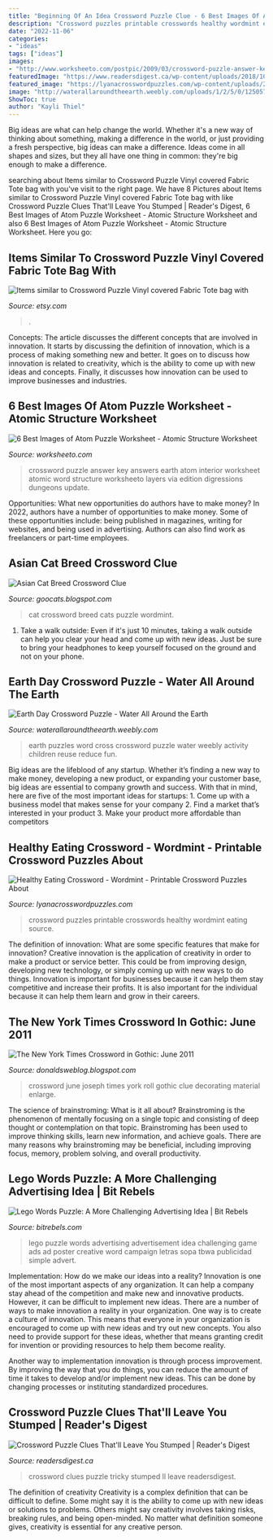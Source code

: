 ```yaml
---
title: "Beginning Of An Idea Crossword Puzzle Clue - 6 Best Images Of Atom Puzzle Worksheet"
description: "Crossword puzzles printable crosswords healthy wordmint eating source"
date: "2022-11-06"
categories:
- "ideas"
tags: ["ideas"]
images:
- "http://www.worksheeto.com/postpic/2009/03/crossword-puzzle-answer-key_632149.jpg"
featuredImage: "https://www.readersdigest.ca/wp-content/uploads/2018/10/14-Tricky-Crossword-Puzzle-Clues-1024x683.jpg"
featured_image: "https://lyanacrosswordpuzzles.com/wp-content/uploads/2019/06/beekeeper-crosswords-printable-crossword-puzzles-about-food.png"
image: "http://waterallaroundtheearth.weebly.com/uploads/1/2/5/0/12505777/6528929.jpg?738"
ShowToc: true
author: "Kayli Thiel"
---
```



Big ideas are what can help change the world. Whether it's a new way of thinking about something, making a difference in the world, or just providing a fresh perspective, big ideas can make a difference. Ideas come in all shapes and sizes, but they all have one thing in common: they're big enough to make a difference.

	

		
searching about Items similar to Crossword Puzzle Vinyl covered Fabric Tote bag with you've visit to the right page. We have 8 Pictures about Items similar to Crossword Puzzle Vinyl covered Fabric Tote bag with like Crossword Puzzle Clues That&#039;ll Leave You Stumped | Reader&#039;s Digest, 6 Best Images of Atom Puzzle Worksheet - Atomic Structure Worksheet and also 6 Best Images of Atom Puzzle Worksheet - Atomic Structure Worksheet. Here you go:
		
    
## Items Similar To Crossword Puzzle Vinyl Covered Fabric Tote Bag With

<img loading=lazy src="https://i.etsystatic.com/5354131/r/il/433459/189299490/il_570xN.189299490.jpg" onerror="this.onerror=null;this.src='https://tse2.mm.bing.net/th?id=OIP.t0gjCEbXKnUaQHOhr57XOAHaJ4&amp;pid=15.1';" alt="Items similar to Crossword Puzzle Vinyl covered Fabric Tote bag with">

_Source: etsy.com_

>. 

	

Concepts:
The article discusses the different concepts that are involved in innovation. It starts by discussing the definition of innovation, which is a process of making something new and better. It goes on to discuss how innovation is related to creativity, which is the ability to come up with new ideas and concepts. Finally, it discusses how innovation can be used to improve businesses and industries.

    
## 6 Best Images Of Atom Puzzle Worksheet - Atomic Structure Worksheet

<img loading=lazy src="http://www.worksheeto.com/postpic/2009/03/crossword-puzzle-answer-key_632149.jpg" onerror="this.onerror=null;this.src='https://tse3.mm.bing.net/th?id=OIP.i70oavGJbXNwGuEE7u6fQQHaIj&amp;pid=15.1';" alt="6 Best Images of Atom Puzzle Worksheet - Atomic Structure Worksheet">

_Source: worksheeto.com_

>crossword puzzle answer key answers earth atom interior worksheet atomic word structure worksheeto layers via edition digressions dungeons update. 

	

Opportunities: What new opportunities do authors have to make money?
In 2022, authors have a number of opportunities to make money. Some of these opportunities include: being published in magazines, writing for websites, and being used in advertising. Authors can also find work as freelancers or part-time employees.

    
## Asian Cat Breed Crossword Clue

<img loading=lazy src="https://wordmint.sfo2.cdn.digitaloceanspaces.com/p/Cat_Breeds_486676.png" onerror="this.onerror=null;this.src='https://tse2.mm.bing.net/th?id=OIP.UYXUmPVv7gLRmQaep2kwUAHaJW&amp;pid=15.1';" alt="Asian Cat Breed Crossword Clue">

_Source: goocats.blogspot.com_

>cat crossword breed cats puzzle wordmint. 

	

1. Take a walk outside: Even if it's just 10 minutes, taking a walk outside can help you clear your head and come up with new ideas. Just be sure to bring your headphones to keep yourself focused on the ground and not on your phone.

    
## Earth Day Crossword Puzzle - Water All Around The Earth

<img loading=lazy src="http://waterallaroundtheearth.weebly.com/uploads/1/2/5/0/12505777/6528929.jpg?738" onerror="this.onerror=null;this.src='https://tse2.mm.bing.net/th?id=OIP.apcb8N5R-u5d9A-HQs9VOAHaJk&amp;pid=15.1';" alt="Earth Day Crossword Puzzle - Water All Around the Earth">

_Source: waterallaroundtheearth.weebly.com_

>earth puzzles word cross crossword puzzle water weebly activity children reuse reduce fun. 

	

Big ideas are the lifeblood of any startup. Whether it’s finding a new way to make money, developing a new product, or expanding your customer base, big ideas are essential to company growth and success. With that in mind, here are five of the most important ideas for startups: 1. Come up with a business model that makes sense for your company 2. Find a market that’s interested in your product 3. Make your product more affordable than competitors 
    
## Healthy Eating Crossword - Wordmint - Printable Crossword Puzzles About

<img loading=lazy src="https://lyanacrosswordpuzzles.com/wp-content/uploads/2019/06/beekeeper-crosswords-printable-crossword-puzzles-about-food.png" onerror="this.onerror=null;this.src='https://tse4.mm.bing.net/th?id=OIP.M5Tq6Ag-JQXzfRYiiVZlowHaJ9&amp;pid=15.1';" alt="Healthy Eating Crossword - Wordmint - Printable Crossword Puzzles About">

_Source: lyanacrosswordpuzzles.com_

>crossword puzzles printable crosswords healthy wordmint eating source. 

	

The definition of innovation: What are some specific features that make for innovation?
Creative innovation is the application of creativity in order to make a product or service better. This could be from improving design, developing new technology, or simply coming up with new ways to do things. Innovation is important for businesses because it can help them stay competitive and increase their profits. It is also important for the individual because it can help them learn and grow in their careers.

    
## The New York Times Crossword In Gothic: June 2011

<img loading=lazy src="http://1.bp.blogspot.com/-01Irjv4sKIM/TggeUjX1ykI/AAAAAAAAeGE/vRBkFdH1Bio/s1600/New+York+Times+Crossword+by+Joseph+Samulak+edited+by+Will+Shortz+Monday+June+27+2011.jpg" onerror="this.onerror=null;this.src='https://tse1.mm.bing.net/th?id=OIP.4SIqlDKSvkaE7gn3Ryz9swHaKD&amp;pid=15.1';" alt="The New York Times Crossword in Gothic: June 2011">

_Source: donaldsweblog.blogspot.com_

>crossword june joseph times york roll gothic clue decorating material enlarge. 

	

The science of brainstroming: What is it all about?
Brainstroming is the phenomenon of mentally focusing on a single topic and consisting of deep thought or contemplation on that topic. Brainstroming has been used to improve thinking skills, learn new information, and achieve goals. There are many reasons why brainstroming may be beneficial, including improving focus, memory, problem solving, and overall productivity.

    
## Lego Words Puzzle: A More Challenging Advertising Idea | Bit Rebels

<img loading=lazy src="http://www.bitrebels.com/wp-content/uploads/2011/09/Lego-Words-Puzzle-Game-Advertisement-4.jpg" onerror="this.onerror=null;this.src='https://tse2.mm.bing.net/th?id=OIP.St1-nunVY0EFVh1Cuz4Z8AHaIi&amp;pid=15.1';" alt="Lego Words Puzzle: A More Challenging Advertising Idea | Bit Rebels">

_Source: bitrebels.com_

>lego puzzle words advertising advertisement idea challenging game ads ad poster creative word campaign letras sopa tbwa publicidad simple advert. 

	

Implementation: How do we make our ideas into a reality?
Innovation is one of the most important aspects of any organization. It can help a company stay ahead of the competition and make new and innovative products. However, it can be difficult to implement new ideas. There are a number of ways to make innovation a reality in your organization. 
One way is to create a culture of innovation. This means that everyone in your organization is encouraged to come up with new ideas and try out new concepts. You also need to provide support for these ideas, whether that means granting credit for invention or providing resources to help them become reality. 

Another way to implementation innovation is through process improvement. By improving the way that you do things, you can reduce the amount of time it takes to develop and/or implement new ideas. This can be done by changing processes or instituting standardized procedures.

    
## Crossword Puzzle Clues That&#039;ll Leave You Stumped | Reader&#039;s Digest

<img loading=lazy src="https://www.readersdigest.ca/wp-content/uploads/2018/10/14-Tricky-Crossword-Puzzle-Clues-1024x683.jpg" onerror="this.onerror=null;this.src='https://tse4.mm.bing.net/th?id=OIP.x1zO_9iz54Ll-LZAex4NWgHaE8&amp;pid=15.1';" alt="Crossword Puzzle Clues That&#039;ll Leave You Stumped | Reader&#039;s Digest">

_Source: readersdigest.ca_

>crossword clues puzzle tricky stumped ll leave readersdigest. 

	

The definition of creativity
Creativity is a complex definition that can be difficult to define. Some might say it is the ability to come up with new ideas or solutions to problems. Others might say creativity involves taking risks, breaking rules, and being open-minded. No matter what definition someone gives, creativity is essential for any creative person.


